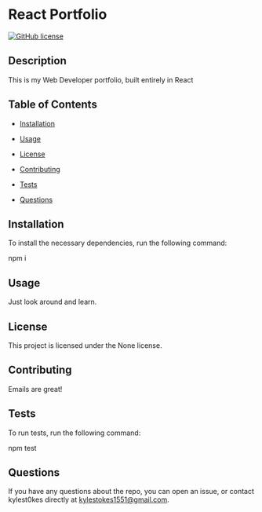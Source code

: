
# React Portfolio
[![GitHub license](https://img.shields.io/badge/license-None-important.svg)](https://kylest0kes.github.io/portfolio_react/)

## Description

This is my Web Developer portfolio, built entirely in React

## Table of Contents

* [Installation](#installation)

* [Usage](#usage)

* [License](#license)

* [Contributing](#contributing)

* [Tests](#tests)

* [Questions](#questions)

## Installation

To install the necessary dependencies, run the following command:

npm i

## Usage

Just look around and learn.

## License

This project is licensed under the None license.

## Contributing

Emails are great!

## Tests

To run tests, run the following command:

npm test

## Questions

If you have any questions about the repo, you can open an issue, or contact kylest0kes directly at kylestokes1551@gmail.com.

